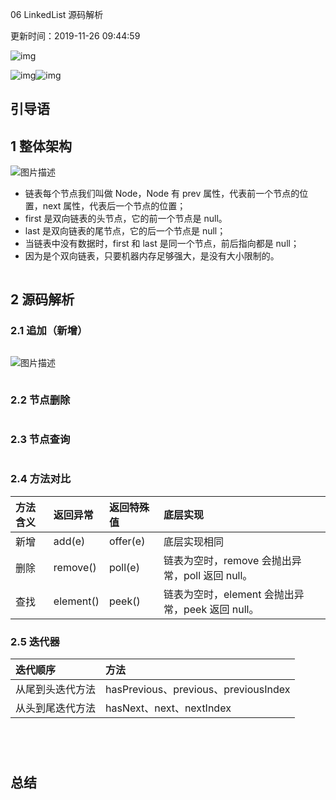 06 LinkedList 源码解析

更新时间：2019-11-26 09:44:59

![img](https://img4.sycdn.imooc.com/5d63560c0001044d06400359.jpg)

![img](https://www.imooc.com/static/img/column/bg-l.png)![img](https://www.imooc.com/static/img/column/bg-r.png)



## 引导语





## 1 整体架构


![图片描述](https://img1.sycdn.imooc.com/5d5fc67a0001f59212400288.png)

- 链表每个节点我们叫做 Node，Node 有 prev 属性，代表前一个节点的位置，next 属性，代表后一个节点的位置；
- first 是双向链表的头节点，它的前一个节点是 null。
- last 是双向链表的尾节点，它的后一个节点是 null；
- 当链表中没有数据时，first 和 last 是同一个节点，前后指向都是 null；
- 因为是个双向链表，只要机器内存足够强大，是没有大小限制的。



```java

```



## 2 源码解析



### 2.1 追加（新增）





```java

```


![图片描述](https://img1.sycdn.imooc.com/5d5fc6a300013e4803600240.gif)

```java

```





### 2.2 节点删除





```java

```







### 2.3 节点查询



```java

```





### 2.4 方法对比



| 方法含义 | 返回异常  | 返回特殊值 | 底层实现                                         |
| :------- | :-------- | :--------- | :----------------------------------------------- |
| 新增     | add(e)    | offer(e)   | 底层实现相同                                     |
| 删除     | remove()  | poll(e)    | 链表为空时，remove 会抛出异常，poll 返回 null。  |
| 查找     | element() | peek()     | 链表为空时，element 会抛出异常，peek 返回 null。 |





### 2.5 迭代器



| 迭代顺序         | 方法                                 |
| :--------------- | :----------------------------------- |
| 从尾到头迭代方法 | hasPrevious、previous、previousIndex |
| 从头到尾迭代方法 | hasNext、next、nextIndex             |



```java

```



```java

```



```java

```







```java

```



## 总结